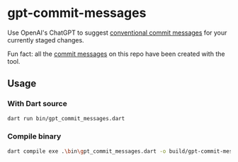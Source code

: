 # gpt-commit-messages

Use OpenAI's ChatGPT to suggest [conventional commit messages](https://www.conventionalcommits.org/en/v1.0.0/) for your currently staged changes.

Fun fact: all the [commit messages](https://github.com/Goddchen/gpt-commit-messages/commits/main) on this repo have been created with the tool.

## Usage

### With Dart source

```bash
dart run bin/gpt_commit_messages.dart
```

### Compile binary

```bash
dart compile exe .\bin\gpt_commit_messages.dart -o build/gpt-commit-messages.exe
```